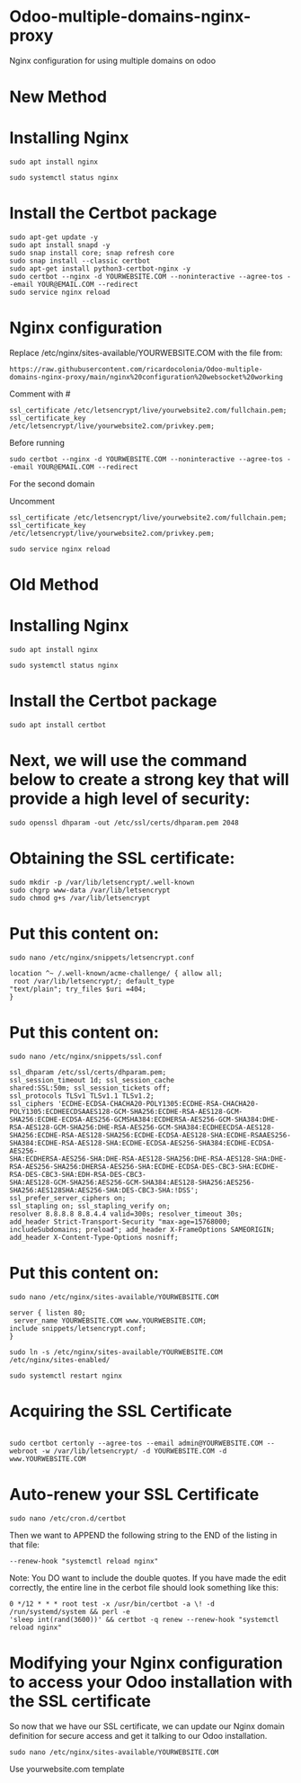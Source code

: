 # Odoo-multiple-domains-nginx-proxy
Nginx configuration for using multiple domains on odoo
# New Method
# Installing Nginx
```
sudo apt install nginx
````
````
sudo systemctl status nginx
`````
# Install the Certbot package
```
sudo apt-get update -y
sudo apt install snapd -y
sudo snap install core; snap refresh core
sudo snap install --classic certbot
sudo apt-get install python3-certbot-nginx -y
sudo certbot --nginx -d YOURWEBSITE.COM --noninteractive --agree-tos --email YOUR@EMAIL.COM --redirect
sudo service nginx reload
````
# Nginx configuration
Replace /etc/nginx/sites-available/YOURWEBSITE.COM with the file from:
```
https://raw.githubusercontent.com/ricardocolonia/Odoo-multiple-domains-nginx-proxy/main/nginx%20configuration%20websocket%20working
```
Comment with # 
```
ssl_certificate /etc/letsencrypt/live/yourwebsite2.com/fullchain.pem;
ssl_certificate_key /etc/letsencrypt/live/yourwebsite2.com/privkey.pem;
```
Before running 
```
sudo certbot --nginx -d YOURWEBSITE.COM --noninteractive --agree-tos --email YOUR@EMAIL.COM --redirect
```
For the second domain

Uncomment 
```
ssl_certificate /etc/letsencrypt/live/yourwebsite2.com/fullchain.pem;
ssl_certificate_key /etc/letsencrypt/live/yourwebsite2.com/privkey.pem;
```
```
sudo service nginx reload
```

# Old Method
# Installing Nginx
```
sudo apt install nginx
````
````
sudo systemctl status nginx
`````
# Install the Certbot package
````
sudo apt install certbot
````
# Next, we will use the command below to create a strong key that will provide a high level of security:
````
sudo openssl dhparam -out /etc/ssl/certs/dhparam.pem 2048
````
# Obtaining the SSL certificate:
````
sudo mkdir -p /var/lib/letsencrypt/.well-known
sudo chgrp www-data /var/lib/letsencrypt 
sudo chmod g+s /var/lib/letsencrypt
````

# Put this content on:
````
sudo nano /etc/nginx/snippets/letsencrypt.conf
````
````
location ^~ /.well-known/acme-challenge/ { allow all;
 root /var/lib/letsencrypt/; default_type
"text/plain"; try_files $uri =404;
} 
````

# Put this content on:
````
sudo nano /etc/nginx/snippets/ssl.conf
````
````
ssl_dhparam /etc/ssl/certs/dhparam.pem;
ssl_session_timeout 1d; ssl_session_cache
shared:SSL:50m; ssl_session_tickets off;
ssl_protocols TLSv1 TLSv1.1 TLSv1.2;
ssl_ciphers 'ECDHE-ECDSA-CHACHA20-POLY1305:ECDHE-RSA-CHACHA20-POLY1305:ECDHEECDSAAES128-GCM-SHA256:ECDHE-RSA-AES128-GCM-SHA256:ECDHE-ECDSA-AES256-GCMSHA384:ECDHERSA-AES256-GCM-SHA384:DHE-RSA-AES128-GCM-SHA256:DHE-RSA-AES256-GCM-SHA384:ECDHEECDSA-AES128-SHA256:ECDHE-RSA-AES128-SHA256:ECDHE-ECDSA-AES128-SHA:ECDHE-RSAAES256-
SHA384:ECDHE-RSA-AES128-SHA:ECDHE-ECDSA-AES256-SHA384:ECDHE-ECDSA-AES256-
SHA:ECDHERSA-AES256-SHA:DHE-RSA-AES128-SHA256:DHE-RSA-AES128-SHA:DHE-RSA-AES256-SHA256:DHERSA-AES256-SHA:ECDHE-ECDSA-DES-CBC3-SHA:ECDHE-RSA-DES-CBC3-SHA:EDH-RSA-DES-CBC3-
SHA:AES128-GCM-SHA256:AES256-GCM-SHA384:AES128-SHA256:AES256-
SHA256:AES128SHA:AES256-SHA:DES-CBC3-SHA:!DSS'; ssl_prefer_server_ciphers on;
ssl_stapling on; ssl_stapling_verify on;
resolver 8.8.8.8 8.8.4.4 valid=300s; resolver_timeout 30s;
add_header Strict-Transport-Security "max-age=15768000; includeSubdomains; preload"; add_header X-FrameOptions SAMEORIGIN; add_header X-Content-Type-Options nosniff; 
````


# Put this content on:
````
sudo nano /etc/nginx/sites-available/YOURWEBSITE.COM
````
````
server { listen 80;
 server_name YOURWEBSITE.COM www.YOURWEBSITE.COM;
include snippets/letsencrypt.conf;
} 
````
````
sudo ln -s /etc/nginx/sites-available/YOURWEBSITE.COM /etc/nginx/sites-enabled/
````
````
sudo systemctl restart nginx

````

# Acquiring the SSL Certificate
````

sudo certbot certonly --agree-tos --email admin@YOURWEBSITE.COM --webroot -w /var/lib/letsencrypt/ -d YOURWEBSITE.COM -d www.YOURWEBSITE.COM 
````
# Auto-renew your SSL Certificate
````
sudo nano /etc/cron.d/certbot
````
Then we want to APPEND the following string to the END of the listing in that file:
````
--renew-hook "systemctl reload nginx"
````
Note: You DO want to include the double quotes. If you have made the edit correctly, the entire line in the
cerbot file should look something like this:
````
0 */12 * * * root test -x /usr/bin/certbot -a \! -d /run/systemd/system && perl -e
'sleep int(rand(3600))' && certbot -q renew --renew-hook "systemctl reload nginx" 
````
# Modifying your Nginx configuration to access your Odoo installation with the SSL certificate

So now that we have our SSL certificate, we can update our Nginx domain definition for secure access
and get it talking to our Odoo installation.
````
sudo nano /etc/nginx/sites-available/YOURWEBSITE.COM
````
Use yourwebsite.com template
